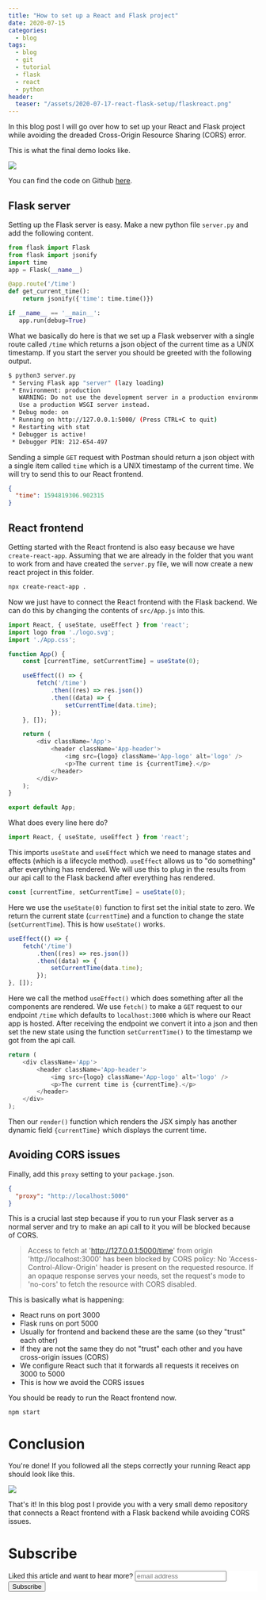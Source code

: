 ```yaml
---
title: "How to set up a React and Flask project" 
date: 2020-07-15
categories:
  - blog
tags:
  - blog
  - git
  - tutorial
  - flask
  - react
  - python
header:
  teaser: "/assets/2020-07-17-react-flask-setup/flaskreact.png"
---
```


In this blog post I will go over how to set up your React and Flask project
while avoiding the dreaded Cross-Origin Resource Sharing (CORS) error.

This is what the final demo looks like. 

<img src="/assets/2020-07-17-react-flask-setup/demo.png">

You can find the code on Github [here](https://github.com/Rainymood/react-flask-demo).

## Flask server

Setting up the Flask server is easy. Make a new python file `server.py` and
add the following content.

```python
from flask import Flask
from flask import jsonify
import time
app = Flask(__name__)

@app.route('/time')
def get_current_time():
    return jsonify({'time': time.time()})

if __name__ == '__main__':
   app.run(debug=True)
```

What we basically do here is that we set up a Flask webserver with a single
route called `/time` which returns a json object of the current time as a
UNIX timestamp. If you start the server you should be greeted with the
following output.

```bash
$ python3 server.py
 * Serving Flask app "server" (lazy loading)
 * Environment: production
   WARNING: Do not use the development server in a production environment.
   Use a production WSGI server instead.
 * Debug mode: on
 * Running on http://127.0.0.1:5000/ (Press CTRL+C to quit)
 * Restarting with stat
 * Debugger is active!
 * Debugger PIN: 212-654-497
```

Sending a simple `GET` request with Postman should return a json object with
a single item called `time` which is a UNIX timestamp of the current time. We
will try to send this to our React frontend.

```json
{
  "time": 1594819306.902315
}
```

## React frontend

Getting started with the React frontend is also easy because we have
`create-react-app`. Assuming that we are already in the folder that you want
to work from and have created the `server.py` file, we will now create a new
react project in this folder.

```bash
npx create-react-app .
```

Now we just have to connect the React frontend with the Flask backend. 
We can do this by changing the contents of `src/App.js` into this. 

```js
import React, { useState, useEffect } from 'react';
import logo from './logo.svg';
import './App.css';

function App() {
    const [currentTime, setCurrentTime] = useState(0);

    useEffect(() => {
        fetch('/time')
            .then((res) => res.json())
            .then((data) => {
                setCurrentTime(data.time);
            });
    }, []);

    return (
        <div className='App'>
            <header className='App-header'>
                <img src={logo} className='App-logo' alt='logo' />
                <p>The current time is {currentTime}.</p>
            </header>
        </div>
    );
}

export default App;
```

What does every line here do?

```js
import React, { useState, useEffect } from 'react';
```

This imports `useState` and `useEffect` which we need to manage states and
effects (which is a lifecycle method). `useEffect` allows us to "do
something" after everything has rendered. We will use this to plug in the
results from our api call to the Flask backend after everything has rendered.

```js
const [currentTime, setCurrentTime] = useState(0);
```

Here we use the `useState(0)` function to first set the initial state to
zero. We return the current state (`currentTime`) and a function to change
the state (`setCurrentTime`). This is how `useState()` works.

```js
useEffect(() => {
    fetch('/time')
        .then((res) => res.json())
        .then((data) => {
            setCurrentTime(data.time);
        });
}, []);
```

Here we call the method `useEffect()` which does something after all the
components are rendered. We use `fetch()` to make a `GET` request to our
endpoint `/time` which defaults to `localhost:3000` which is where our React
app is hosted. After receiving the endpoint we convert it into a json and
then set the new state using the function `setCurrentTime()` to the timestamp
we got from the api call.

```js
return (
    <div className='App'>
        <header className='App-header'>
            <img src={logo} className='App-logo' alt='logo' />
            <p>The current time is {currentTime}.</p>
        </header>
    </div>
);
```

Then our `render()` function which renders the JSX simply has another dynamic
field `{currentTime}` which displays the current time.

## Avoiding CORS issues

Finally, add this `proxy` setting to your `package.json`.

```json
{
  "proxy": "http://localhost:5000"
}
```

This is a crucial last step because if you to run your Flask server as a
normal server and try to make an api call to it you will be blocked because
of CORS.

>Access to fetch at 'http://127.0.0.1:5000/time' from origin
'http://localhost:3000' has been blocked by CORS policy: No
'Access-Control-Allow-Origin' header is present on the requested resource. If
an opaque response serves your needs, set the request's mode to 'no-cors' to
fetch the resource with CORS disabled.

This is basically what is happening:

* React runs on port 3000
* Flask runs on port 5000
* Usually for frontend and backend these are the same (so they "trust" each other)
* If they are not the same they do not "trust" each other and you have cross-origin issues (CORS)
* We configure React such that it forwards all requests it receives on 3000 to 5000
* This is how we avoid the CORS issues

You should be ready to run the React frontend now. 

```
npm start
```

# Conclusion

You're done! If you followed all the steps correctly your running React app
should look like this.

<img src="/assets/2020-07-17-react-flask-setup/demo.png">

That's it! In this blog post I provide you with a very small demo repository
that connects a React frontend with a Flask backend while avoiding CORS
issues.

# Subscribe

<!-- Begin Mailchimp Signup Form -->
<link href="//cdn-images.mailchimp.com/embedcode/horizontal-slim-10_7.css" rel="stylesheet" type="text/css">
<style type="text/css">
  #mc_embed_signup{background:#fff; clear:left; font:14px Helvetica,Arial,sans-serif; width:100%;}
  /* Add your own Mailchimp form style overrides in your site stylesheet or in this style block.
     We recommend moving this block and the preceding CSS link to the HEAD of your HTML file. */
</style>
<div id="mc_embed_signup">
<form action="https://gmail.us3.list-manage.com/subscribe/post?u=92fe86c389878585bc87837e8&amp;id=50543deff9" method="post" id="mc-embedded-subscribe-form" name="mc-embedded-subscribe-form" class="validate" target="_blank" novalidate>
    <div id="mc_embed_signup_scroll">
  <label for="mce-EMAIL">Liked this article and want to hear more?</label>
  <input type="email" value="" name="EMAIL" class="email" id="mce-EMAIL" placeholder="email address" required>
    <!-- real people should not fill this in and expect good things - do not remove this or risk form bot signups-->
    <div style="position: absolute; left: -5000px;" aria-hidden="true"><input type="text" name="b_92fe86c389878585bc87837e8_50543deff9" tabindex="-1" value=""></div>
    <div class="clear"><input type="submit" value="Subscribe" name="subscribe" id="mc-embedded-subscribe" class="button"></div>
    </div>
</form>
</div>
<!--End mc_embed_signup-->